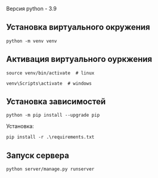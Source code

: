 Версия python - 3.9

## Установка виртуального окружения
```
python -m venv venv
```
## Активация виртуального оуркжения
```
source venv/bin/activate  # linux
```
```
venv\Scripts\activate  # windows
```
## Установка зависимостей
```
python -m pip install --upgrade pip
```
Установка:
```
pip install -r .\requirements.txt
```

## Запуск сервера
```
python server/manage.py runserver
```
